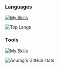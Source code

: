 ### Languages
[![My Skills](https://skillicons.dev/icons?i=python,c,&perline=3)](https://skillicons.dev)

![Top Langs](https://github-readme-stats.vercel.app/api/top-langs/?username=rytst&layout=compact)


### Tools
[![My Skills](https://skillicons.dev/icons?i=git,docker,neovim&perline=3)](https://skillicons.dev)


![Anurag's GitHub stats](https://github-readme-stats.vercel.app/api?username=rytst&show_icons=true&theme=tokyonight)
<!---
rytst/rytst is a ✨ special ✨ repository because its `README.md` (this file) appears on your GitHub profile.
You can click the Preview link to take a look at your changes.
--->
